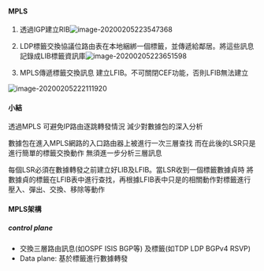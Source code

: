 #### MPLS

1. 透過IGP建立RIB![image-20200205223547368](C:\Users\bited\AppData\Roaming\Typora\typora-user-images\image-20200205223547368.png)
2. LDP標籤交換協議位路由表在本地綑綁一個標籤，並傳遞給鄰居。將這些訊息記錄成LIB標籤資訊庫![image-20200205223651598](C:\Users\bited\AppData\Roaming\Typora\typora-user-images\image-20200205223651598.png)

3. MPLS傳遞標籤交換訊息 建立LFIB。不可關閉CEF功能，否則LFIB無法建立

![image-20200205222111920](C:\Users\bited\AppData\Roaming\Typora\typora-user-images\image-20200205222111920.png)

#### 小結

透過MPLS 可避免IP路由逐跳轉發情況 減少對數據包的深入分析

數據包在進入MPLS網路的入口路由器上被進行一次三層查找 而在此後的LSR只是進行簡單的標籤交換動作 無須進一步分析三層訊息

每個LSR必須在數據轉發之前建立好LIB及LFIB。當LSR收到一個標籤數據貞時 將數據貞的標籤在LFIB表中進行查找，再根據LFIB表中只是的相關動作對標籤進行壓入、彈出、交換、移除等動作



#### MPLS架構

##### control plane

* 交換三層路由訊息(如OSPF ISIS BGP等) 及標籤(如TDP LDP BGPv4 RSVP)
* Data plane: 基於標籤進行數據轉發